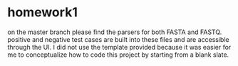 # homework1
on the master branch please find the parsers for both FASTA and FASTQ. positive and negative test cases are built into these files and are accessible through the UI. I did not use the template provided because it was easier for me to conceptualize how to code this project by starting from a blank slate. 
